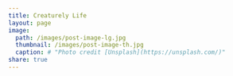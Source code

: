 ```yaml
---
title: Creaturely Life
layout: page
image:
  path: /images/post-image-lg.jpg
  thumbnail: /images/post-image-th.jpg
  caption: # "Photo credit [Unsplash](https://unsplash.com/)"
share: true
---
```

